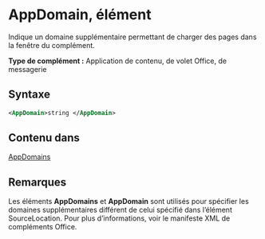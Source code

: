 # <a name="appdomain-element"></a>AppDomain, élément

Indique un domaine supplémentaire permettant de charger des pages dans la fenêtre du complément.

**Type de complément :** Application de contenu, de volet Office, de messagerie

## <a name="syntax"></a>Syntaxe

```XML
<AppDomain>string </AppDomain>
```

## <a name="contained-in"></a>Contenu dans

[AppDomains](appdomains.md)

## <a name="remarks"></a>Remarques

Les éléments **AppDomains** et **AppDomain** sont utilisés pour spécifier les domaines supplémentaires différent de celui spécifié dans l’élément SourceLocation. Pour plus d’informations, voir le manifeste XML de compléments Office.

